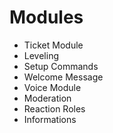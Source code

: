 # Modules
- Ticket Module
- Leveling
- Setup Commands
- Welcome Message
- Voice Module
- Moderation
- Reaction Roles
- Informations
